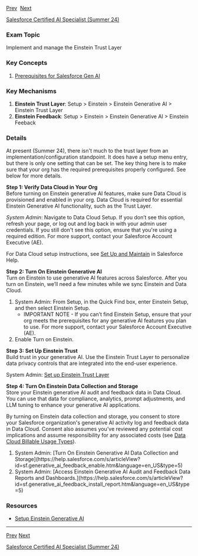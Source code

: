 <div>
  <span><a href="./1.1.md">Prev</a></span>&nbsp;
  <span><a href="./2.1.md">Next</a></span>
</div>

<span><a href="../README.md">Salesforce Certified AI Specialist (Summer 24)</a></h1>

### Exam Topic
Implement and manage the Einstein Trust Layer

### Key Concepts
1. [Prerequisites for Salesforce Gen AI](#details)

### Key Mechanisms
1. **Einstein Trust Layer**: Setup > Einstein > Einstein Generative AI > Einstein Trust Layer
2. **Einstein Feedback**: Setup > Einstein > Einstein Generative AI > Einstein Feeback

### Details

At present (Summer 24), there isn't much to the trust layer from an implementation/configuration standpoint. It does have a setup menu entry, but there is only one setting that can be set. The key thing here is to make sure that your org has the required prerequisites properly configured. See below for more details. 

**Step 1: Verify Data Cloud in Your Org** <br />
Before turning on Einstein generative AI features, make sure Data Cloud is provisioned and enabled in your org. Data Cloud is required for essential Einstein Generative AI functionality, such as the Trust Layer.

<i>System Admin</i>: Navigate to Data Cloud Setup. If you don’t see this option, refresh your page, or log out and log back in with your admin user credentials. If you still don't see this option, ensure that you're using a required edition. For more support, contact your Salesforce Account Executive (AE).

For Data Cloud setup instructions, see [Set Up and Maintain](https://help.salesforce.com/s/articleView?id=sf.c360_a_set_up.htm&language=en_US&type=5) in Salesforce Help.

**Step 2: Turn On Einstein Generative AI** <br />
Turn on Einstein to use generative AI features across Salesforce. After you turn on Einstein, we’ll need a few minutes while we sync Einstein and Data Cloud.

<ol>
    <li>System Admin: From Setup, in the Quick Find box, enter Einstein Setup, and then select Einstein Setup.
        <ul>
            <li>IMPORTANT NOTE - If you can’t find Einstein Setup, ensure that your org meets the prerequisites for any generative AI features you plan to use. For more support, contact your Salesforce Account Executive (AE).</li>
        </ul>
    </li>
    <li>Enable Turn on Einstein.</li>
</ol>

**Step 3: Set Up Einstein Trust** <br />
Build trust in your generative AI. Use the Einstein Trust Layer to personalize data privacy controls that are integrated into the end-user experience.

System Admin: [Set up Einstein Trust Layer](https://help.salesforce.com/s/articleView?id=sf.generative_ai_trust_setup.htm&language=en_US&type=5)

**Step 4: Turn On Einstein Data Collection and Storage** <br />
Store your Einstein generative AI audit and feedback data in Data Cloud. You can use that data for compliance, analytics, prompt adjustments, and LLM tuning to enhance your generative AI applications.

By turning on Einstein data collection and storage, you consent to store your Salesforce organization's generative AI activity log and feedback data in Data Cloud. Consent also assumes you’ve reviewed any potential cost implications and assume responsibility for any associated costs (see [Data Cloud Billable Usage Types](https://help.salesforce.com/s/articleView?id=sf.c360_a_data_usage_types.htm&language=en_US&type=5)). 

<ol>
    <li>System Admin: [Turn On Einstein Generative AI Data Collection and Storage](https://help.salesforce.com/s/articleView?id=sf.generative_ai_feedback_enable.htm&language=en_US&type=5)
    </li>
    <li>System Admin: [Access Einstein Generative AI Audit and Feedback Data Reports and Dashboards.](https://help.salesforce.com/s/articleView?id=sf.generative_ai_feedback_install_report.htm&language=en_US&type=5)</li>
</ol>

### Resources
- [Setup Einstein Generative AI](https://help.salesforce.com/s/articleView?id=sf.generative_ai_enable.htm&type=5)

<hr />

<div>
  <span><a href="./1.1.md">Prev</a></span>
  <span><a href="./2.1.md">Next</a></span>
</div>

<span><a href="../README.md">Salesforce Certified AI Specialist (Summer 24)</a></span>